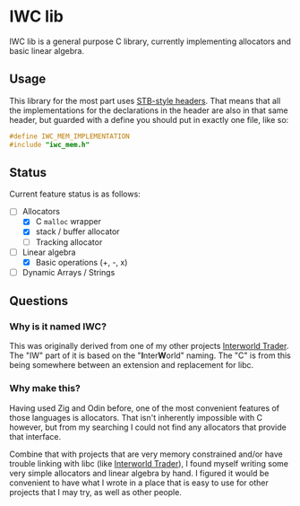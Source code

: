 # IWC lib

IWC lib is a general purpose C library, currently implementing allocators and
basic linear algebra. 

## Usage

This library for the most part uses [STB-style
headers](https://github.com/nothings/stb). That means that all the
implementations for the declarations in the header are also in that same
header, but guarded with a define you should put in exactly one file, like so:

```c
#define IWC_MEM_IMPLEMENTATION
#include "iwc_mem.h"
```

## Status

Current feature status is as follows:

- [ ] Allocators
    - [X] C `malloc` wrapper
    - [X] stack / buffer allocator
    - [ ] Tracking allocator
- [ ] Linear algebra
    - [X] Basic operations (+, -, x)
- [ ] Dynamic Arrays / Strings

## Questions

### Why is it named IWC?

This was originally derived from one of my other projects [Interworld
Trader](https://github.com/Kartoffelsaft/interworld). The "IW" part of it is
based on the "**I**nter**W**orld" naming. The "C" is from this being somewhere
between an extension and replacement for libc.

### Why make this?

Having used Zig and Odin before, one of the most convenient features of those
languages is allocators. That isn't inherently impossible with C however, but
from my searching I could not find any allocators that provide that interface.

Combine that with projects that are very memory constrained and/or have trouble
linking with libc (like [Interworld
Trader](https://github.com/Kartoffelsaft/interworld)), I found myself writing
some very simple allocators and linear algebra by hand. I figured it would be
convenient to have what I wrote in a place that is easy to use for other
projects that I may try, as well as other people.
